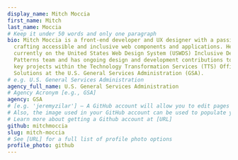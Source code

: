 ```yaml
---
display_name: Mitch Moccia
first_name: Mitch
last_name: Moccia
# Keep it under 50 words and only one paragraph
bio: Mitch Moccia is a front-end developer and UX designer with a passion for
  crafting accessible and inclusive web components and applications. He is
  currently on the United States Web Design System (USWDS) Inclusive Design
  Patterns team and has ongoing design and development contributions to several
  key projects within the Technology Transformation Services (TTS) Office of
  Solutions at the U.S. General Services Administration (GSA).
# e.g. U.S. General Services Administration
agency_full_name: U.S. General Services Administration
# Agency Acronym [e.g., GSA]
agency: GSA
# [e.g. 'jeremyzilar'] — A GitHub account will allow you to edit pages on Digital.gov.
# Also, the image used in your GitHub account can be used to populate your digital.gov profile photo.
# Learn more about getting a Github account at [URL]
github: mitchmoccia
slug: mitch-moccia
# See [URL] for a full list of profile photo options
profile_photo: github
---
```

